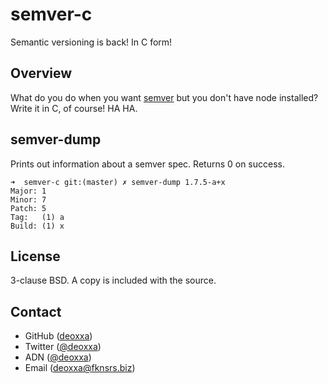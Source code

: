 semver-c
========

Semantic versioning is back! In C form!

Overview
--------

What do you do when you want [semver](https://github.com/isaacs/node-semver)
but you don't have node installed? Write it in C, of course! HA HA.

semver-dump
-----------

Prints out information about a semver spec. Returns 0 on success.

```
➜  semver-c git:(master) ✗ semver-dump 1.7.5-a+x
Major: 1
Minor: 7
Patch: 5
Tag:   (1) a
Build: (1) x
```

License
-------

3-clause BSD. A copy is included with the source.

Contact
-------

* GitHub ([deoxxa](http://github.com/deoxxa))
* Twitter ([@deoxxa](http://twitter.com/deoxxa))
* ADN ([@deoxxa](https://alpha.app.net/deoxxa))
* Email ([deoxxa@fknsrs.biz](mailto:deoxxa@fknsrs.biz))
